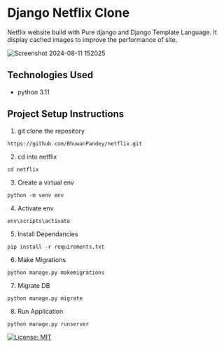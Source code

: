 # Django Netflix Clone
Netflix website build with Pure django and Django Template Language. 
It display cached images to improve the performance of site.

![Screenshot 2024-08-11 152025](https://github.com/user-attachments/assets/d5925623-d093-491c-a50e-2da9a6dc457d)


## Technologies Used
- python 3.11

## Project Setup Instructions
1) git clone the repository 
```
https://github.com/BhuwanPandey/netflix.git
```
2. cd into netflix
```
cd netflix
```
3. Create a virtual env
```
python -m venv env
```
4. Activate env
```
env\scripts\activate
```
5. Install Dependancies
```
pip install -r requirements.txt
```
6. Make Migrations
```
python manage.py makemigrations
```
7. Migrate DB
```
python manage.py migrate
```
8. Run Application
```
python manage.py runserver
```


[![License: MIT](https://img.shields.io/badge/License-MIT-yellow.svg)](https://opensource.org/licenses/MIT)
